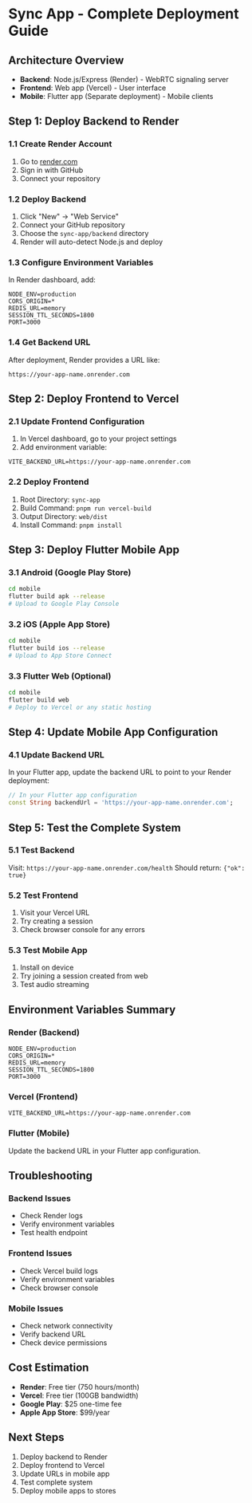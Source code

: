 # Sync App - Complete Deployment Guide

## Architecture Overview
- **Backend**: Node.js/Express (Render) - WebRTC signaling server
- **Frontend**: Web app (Vercel) - User interface
- **Mobile**: Flutter app (Separate deployment) - Mobile clients

## Step 1: Deploy Backend to Render

### 1.1 Create Render Account
1. Go to [render.com](https://render.com)
2. Sign in with GitHub
3. Connect your repository

### 1.2 Deploy Backend
1. Click "New" → "Web Service"
2. Connect your GitHub repository
3. Choose the `sync-app/backend` directory
4. Render will auto-detect Node.js and deploy

### 1.3 Configure Environment Variables
In Render dashboard, add:
```
NODE_ENV=production
CORS_ORIGIN=*
REDIS_URL=memory
SESSION_TTL_SECONDS=1800
PORT=3000
```

### 1.4 Get Backend URL
After deployment, Render provides a URL like:
```
https://your-app-name.onrender.com
```

## Step 2: Deploy Frontend to Vercel

### 2.1 Update Frontend Configuration
1. In Vercel dashboard, go to your project settings
2. Add environment variable:
```
VITE_BACKEND_URL=https://your-app-name.onrender.com
```

### 2.2 Deploy Frontend
1. Root Directory: `sync-app`
2. Build Command: `pnpm run vercel-build`
3. Output Directory: `web/dist`
4. Install Command: `pnpm install`

## Step 3: Deploy Flutter Mobile App

### 3.1 Android (Google Play Store)
```bash
cd mobile
flutter build apk --release
# Upload to Google Play Console
```

### 3.2 iOS (Apple App Store)
```bash
cd mobile
flutter build ios --release
# Upload to App Store Connect
```

### 3.3 Flutter Web (Optional)
```bash
cd mobile
flutter build web
# Deploy to Vercel or any static hosting
```

## Step 4: Update Mobile App Configuration

### 4.1 Update Backend URL
In your Flutter app, update the backend URL to point to your Render deployment:

```dart
// In your Flutter app configuration
const String backendUrl = 'https://your-app-name.onrender.com';
```

## Step 5: Test the Complete System

### 5.1 Test Backend
Visit: `https://your-app-name.onrender.com/health`
Should return: `{"ok": true}`

### 5.2 Test Frontend
1. Visit your Vercel URL
2. Try creating a session
3. Check browser console for any errors

### 5.3 Test Mobile App
1. Install on device
2. Try joining a session created from web
3. Test audio streaming

## Environment Variables Summary

### Render (Backend)
```
NODE_ENV=production
CORS_ORIGIN=*
REDIS_URL=memory
SESSION_TTL_SECONDS=1800
PORT=3000
```

### Vercel (Frontend)
```
VITE_BACKEND_URL=https://your-app-name.onrender.com
```

### Flutter (Mobile)
Update the backend URL in your Flutter app configuration.

## Troubleshooting

### Backend Issues
- Check Render logs
- Verify environment variables
- Test health endpoint

### Frontend Issues
- Check Vercel build logs
- Verify environment variables
- Check browser console

### Mobile Issues
- Check network connectivity
- Verify backend URL
- Check device permissions

## Cost Estimation
- **Render**: Free tier (750 hours/month)
- **Vercel**: Free tier (100GB bandwidth)
- **Google Play**: $25 one-time fee
- **Apple App Store**: $99/year

## Next Steps
1. Deploy backend to Render
2. Deploy frontend to Vercel
3. Update URLs in mobile app
4. Test complete system
5. Deploy mobile apps to stores
